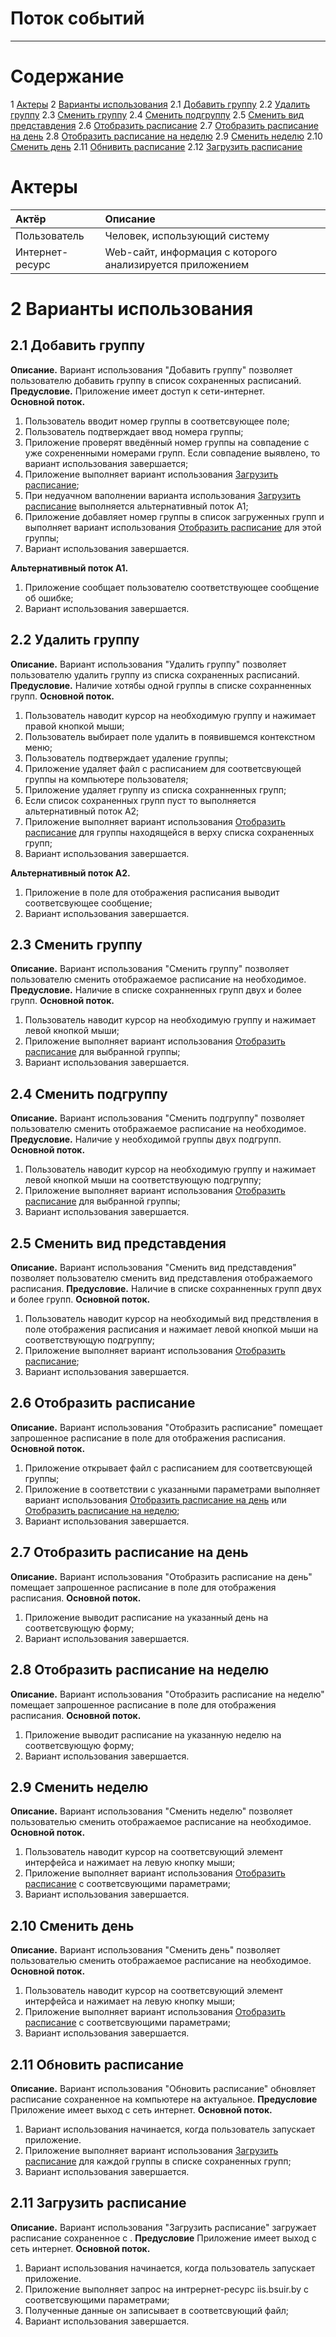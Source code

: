# Поток событий
---

# Содержание
1 [Актеры](#actors)
2 [Варианты использования](#use_cases)
2.1 [Добавить группу](#add_group)
2.2 [Удалить группу](#delete_group)
2.3 [Сменить группу](#change_group)
2.4 [Сменить подгруппу](#change_subgroup)
2.5 [Сменить вид представдения](#change_view_type)
2.6 [Отобразить расписание](#display_schedule)
2.7 [Отобразить расписание на день](#display_day_schedule)
2.8 [Отобразить расписание на неделю](#display_week_schedule)
2.9 [Сменить неделю](#change_week)
2.10 [Сменить день](#change_day)
2.11 [Обнивить расписание](#update_schedule)
2.12 [Загрузить расписание](#download_schedule) 


<a name="actors"/>

# Актеры

| Актёр | Описание |
|:--|:--|
| Пользователь | Человек, использующий систему |
| Интернет-ресурс | Web-сайт, информация с которого анализируется приложением |

<a name="use_cases"/>

# 2 Варианты использования

<a name="add_group"/>

## 2.1 Добавить группу

**Описание.** Вариант использования "Добавить группу" позволяет пользователю добавить группу в список сохраненных расписаний.  
**Предусловиe.** Приложение имеет доступ к сети-интернет.  
**Основной поток.**
1. Пользователь вводит номер группы в соответсвующее поле;
2. Пользователь подтверждает ввод номера группы;
3. Приложение проверят введённый номер группы на совпадение с уже сохрененными номерами групп. Если совпадение выявлено, то вариант использования завершается;
4. Приложение выполняет вариант использования [Загрузить расписание](#download_schedule);
5. При недуачном ваполнении варианта использования [Загрузить расписание](#download_schedule) выполняется альтернативный поток А1;
6. Приложение добавляет номер группы в список загруженных групп и выполняет вариант использования [Отобразить расписание](#display_schedule) 
для этой группы;
7. Вариант использования завершается.

**Альтернативный поток А1.**
1. Приложение сообщает пользователю соответствующее сообщение об ошибке;
2. Вариант использования завершается.

<a name="delete_group"/>

## 2.2 Удалить группу

**Описание.** Вариант использования "Удалить группу" позволяет пользователю удалить группу из списка сохраненных расписаний.
**Предусловие.** Наличие хотябы одной группы в списке сохранненных групп.
**Основной поток.**
1. Пользователь наводит курсор на необходимую группу и нажимает правой кнопкой мыши;
2. Пользователь выбирает поле удалить в появившемся контекстном меню;
3. Пользователь подтверждает удаление группы;
4. Приложение удаляет файл с расписанием для соответсвующей группы на компьютере пользователя;
5. Приложение удаляет группу из списка сохранненных групп;
6. Если список сохраненных групп пуст то выполняется альтернативный поток А2;
7. Приложение выполняет вариант использования [Отобразить расписание](#display_schedule) для группы находящейся в верху списка сохраненных групп;
8. Вариант использования завершается.

**Альтернативный поток А2.**
1. Приложение в поле для отображения расписания выводит соответсвующее сообщение;
2. Вариант использования завершается.

<a name="change_group"/>

## 2.3 Сменить группу

**Описание.** Вариант использования "Сменить группу" позволяет пользователю сменить отображаемое расписание на необходимое.
**Предусловие.** Наличие в списке сохранненных групп двух и более групп.
**Основной поток.**
1. Пользователь наводит курсор на необходимую группу и нажимает левой кнопкой мыши;
2. Приложение выполняет вариант использования [Отобразить расписание](#display_schedule) для выбранной группы;
3. Вариант использования завершается.

<a name="change_subgroup"/>

## 2.4 Сменить подгруппу

**Описание.** Вариант использования "Сменить подгруппу" позволяет пользователю сменить отображаемое расписание на необходимое.
**Предусловие.** Наличие у необходимой группы двух подгрупп.
**Основной поток.**
1. Пользователь наводит курсор на необходимую группу и нажимает левой кнопкой мыши на соответствующую подгруппу;
2. Приложение выполняет вариант использования [Отобразить расписание](#display_schedule) для выбранной группы;
3. Вариант использования завершается.

<a name="change_view_type"/>

## 2.5 Сменить вид представдения

**Описание.** Вариант использования "Сменить вид представдения" позволяет пользователю сменить вид представления отображаемого расписания.
**Предусловие.** Наличие в списке сохранненных групп двух и более групп.
**Основной поток.**
1. Пользователь наводит курсор на необходимый вид предствления в поле отображения расписания и нажимает левой кнопкой мыши на соответствующую подгруппу;
2. Приложение выполняет вариант использования [Отобразить расписание](#display_schedule);
3. Вариант использования завершается.

<a name="display_schedule"/>

## 2.6 Отобразить расписание

**Описание.** Вариант использования "Отобразить расписание" помещает запрошенное расписание в поле для отображения расписания.
**Основной поток.**
1. Приложение открывает файл с расписанием для соответсвующей группы; 
2. Приложение в соответствии с указанными параметрами выполняет вариант использования [Отобразить расписание на день](#display_day_schedule) или [Отобразить расписание на неделю](#display_day_schedule);
3. Вариант использования завершается.

<a name="display_day_schedule"/>

## 2.7 Отобразить расписание на день

**Описание.** Вариант использования "Отобразить расписание на день" помещает запрошенное расписание в поле для отображения расписания.
**Основной поток.**
1. Приложение выводит расписание на указанный день на соответсвующую форму;
2. Вариант использования завершается.

<a name="display_week_schedule"/>

## 2.8 Отобразить расписание на неделю

**Описание.** Вариант использования "Отобразить расписание на неделю" помещает запрошенное расписание в поле для отображения расписания.
**Основной поток.**
1. Приложение выводит расписание на указанную неделю на соответсвующую форму;
2. Вариант использования завершается.

<a name="change_week"/>

## 2.9 Cменить неделю 

**Описание.** Вариант использования "Сменить неделю" позволяет пользователью сменить отображаемое расписание на необходимое.
**Основной поток.**
1. Пользователь наводит курсор на соответсвующий элемент интерфейса и нажимает на левую кнопку мыши; 
1. Приложение выполняет вариант использования [Отобразить расписание](#display_schedule) с соответсвующими параметрами;
2. Вариант использования завершается.

<a name="change_day"/>

## 2.10 Cменить день 

**Описание.** Вариант использования "Сменить день" позволяет пользователью сменить отображаемое расписание на необходимое.
**Основной поток.**
1. Пользователь наводит курсор на соответсвующий элемент интерфейса и нажимает на левую кнопку мыши; 
1. Приложение выполняет вариант использования [Отобразить расписание](#display_schedule) с соответсвующими параметрами;
2. Вариант использования завершается.

<a name="update_schedule"/>

## 2.11 Обновить расписание 

**Описание.** Вариант использования "Обновить расписание" обновляет расписание сохраненное на компьютере на актуальное.
**Предусловиe** Приложение имеет выход с сеть интернет.
**Основной поток.**
1. Вариант использования начинается, когда пользователь запускает приложение.
1. Приложение выполняет вариант использования [Загрузить расписание](#download_schedule) для каждой группы в списке сохраненных групп;
2. Вариант использования завершается.

<a name="download_schedule"/>

## 2.11 Загрузить расписание 

**Описание.** Вариант использования "Загрузить расписание" загружает расписание сохраненное с .
**Предусловиe** Приложение имеет выход с сеть интернет.
**Основной поток.**
1. Вариант использования начинается, когда пользователь запускает приложение.
2. Приложение выполняет запрос на интрернет-ресурс iis.bsuir.by с соответсвующими параметрами;
3. Полученные данные он записывает в соответсвующий файл;
2. Вариант использования завершается.


